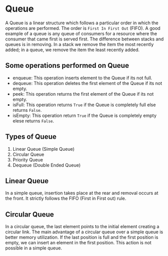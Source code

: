 # Queue

A Queue is a linear structure which follows a particular order in which the operations are performed. 
The order is `First In First Out` (FIFO). A good example of a queue is any queue of consumers for a resource where the consumer that came first is served first. 
The difference between stacks and queues is in removing. In a stack we remove the item the most recently added; in a queue, we remove the item the least recently added.

## Some operations performed on Queue
* enqueue:
    This operation inserts element to the Queue if its not full.
* dequeue:
    This operation deletes the first element of the Queue if its not empty.
* peek:
    This operation returns the first element of the Queue if its not empty.
* isFull:
    This operation returns `True` if the Queue is completely full else returns `False`.
* isEmpty:
    This operation return `True` if the Queue is completely empty elese returns `False`.

## Types of Queue
1. Linear Queue (Simple Queue)
2. Circular Queue
3. Priority Queue
4. Dequeue (Double Ended Queue)

## Linear Queue
  In a simple queue, insertion takes place at the rear and removal occurs at the front. It strictly follows the FIFO (First in First out) rule.
  
## Circular Queue
  In a circular queue, the last element points to the initial element creating a circular link. 
  The main advantage of a circular queue over a simple queue is better memory  utilization. 
  If the last position is full and the first position is empty, we can insert an element in the first position. This action is not possible in a simple queue. 
